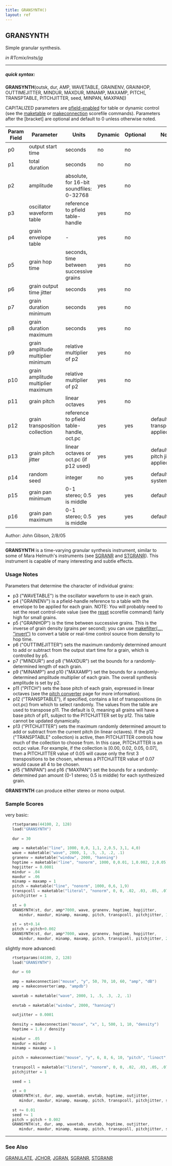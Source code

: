 ```yaml
---
title: GRANSYNTH()
layout: ref
---
```


## GRANSYNTH

Simple granular synthesis.

*in RTcmix/insts/jg*  
  

-----

##### quick syntax:

**GRANSYNTH**(outsk, dur, AMP, WAVETABLE, GRAINENV, GRAINHOP,
OUTTIMEJITTER, MINDUR, MAXDUR, MINAMP, MAXAMP, PITCH\[, TRANSPTABLE,
PITCHJITTER, seed, MINPAN, MAXPAN\])

CAPITALIZED parameters are [pfield-enabled](pfield-enabled.html) for
table or dynamic control (see the
[maketable](../scorefile/maketable.html) or
[makeconnection](../scorefile/makeconnection.html) scorefile
commands). Parameters after the \[bracket\] are optional and default to
0 unless otherwise noted.


Param Field	| Parameter | Units | Dynamic | Optional | Notes
----------- | --------- | ----- | -------- | --------- | ---------
p0 | output start time | seconds | no | no | 
p1 | total duration | seconds | no | no | 
p2 | amplitude | absolute, for 16-bit soundfiles: 0-32768 | yes | no | 
p3 | oscillator waveform table | reference to pfield table-handle | yes | no | 
p4 | grain envelope table |  -  | yes | no | 
p5 | grain hop time | seconds, time between successive grains | yes | no | 
p6 | grain output time jitter | seconds | yes | no | 
p7 | grain duration minimum | seconds | yes | no | 
p8 | grain duration maximum | seconds | yes | no | 
p9 | grain amplitude multiplier minimum | relative multiplier of p2 | yes | no | 
p10 | grain amplitude multiplier maximum | relative multiplier of p2 | yes | no | 
p11 | grain pitch | linear octaves | yes | no | 
p12 | grain transposition collection | reference to pfield table-handle, oct.pc | yes | yes | default: no transpositions applied | 
p13 | grain pitch jitter | linear octaves or oct.pc (if p12 used) | yes | yes | default: no pitch jitter applied | 
p14 | random seed | integer | no | yes | default: use system clock | 
p15 | grain pan minimum | 0-1 stereo; 0.5 is middle | yes | yes | default: 0.0 | 
p16 | grain pan maximum | 0-1 stereo; 0.5 is middle | yes | yes | default: 1.0 | 


   Author:  John Gibson, 2/8/05

  

-----

  
**GRANSYNTH** is a time-varying granular synthesis instrument, similar
to some of Mara Helmuth's instruments (see [SGRANR](SGRANR.html) and
[STGRANR](STGRANR.html)). This instrument is capable of many interesting
and subtle effects.

### Usage Notes

Parameters that determine the character of individual grains:

  - p3 ("WAVETABLE") is the oscillator waveform to use in each grain.
  - p4 ("GRAINENV") is a pfield-handle reference to a table with the
    envelope to be applied for each grain. NOTE: You will probably need
    to set the reset control-rate value (see the
    [reset](../scorefile/reset.html) scorefile command) fairly high for
    small grains.
  - p5 ("GRAINHOP") is the time between successive grains. This is the
    inverse of grain density (grains per second); you can use
    [makefilter(..., "invert")](../scorefile/makefilter.html#invert) to
    convert a table or real-time control source from density to hop
    time.
  - p6 ("OUTTIMEJITTER") sets the maximum randomly determined amount to
    add or subtract from the output start time for a grain, which is
    controlled by p5.
  - p7 ("MINDUR") and p8 ("MAXDUR") set the bounds for a
    randomly-determined length of each grain.
  - p9 ("MINAMP") and p10 ("MAXAMP") set the bounds for a
    randomly-determined amplitude multiplier of each grain. The overall
    synthesis amplitude is set by p2.
  - p11 ("PITCH") sets the base pitch of each grain, expressed in linear
    octaves (see the [pitch converter](../scorefile/octcps.html) page
    for more information).
  - p12 ("TRANSPTABLE"), if specified, contains a list of transpositions
    (in oct.pc) from which to select randomly. The values from the table
    are used to transpose p11. The default is 0, meaning all grains will
    have a base pitch of p11, subject to the PITCHJITTER set by p12.
    This table cannot be updated dynamically.
  - p13 ("PITCHJITTER") sets the maximum randomly determined amount to
    add or subtract from the current pitch (in linear octaves). If the
    p12 ("TRANSPTABLE" collection) is active, then PITCHJITTER controls
    how much of the collection to choose from. In this case, PITCHJITTER
    is an oct.pc value. For example, if the collection is \[0.00, 0.02,
    0.05, 0.07\], then a PITCHJITTER value of 0.05 will cause only the
    first 3 transpositions to be chosen, whereas a PITCHJITTER value of
    0.07 would cause all 4 to be chosen.
  - p15 ("MINPAN") and p16 ("MAXPAN") set the bounds for a
    randomly-determined pan amount (0-1 stereo; 0.5 is middle) for each
    synthesized grain.

**GRANSYNTH** can produce either stereo or mono output.

### Sample Scores

very basic:

```cpp
   rtsetparams(44100, 2, 128)
   load("GRANSYNTH")
   
   dur = 30
   
   amp = maketable("line", 1000, 0,0, 1,1, 2,0.5, 3,1, 4,0)
   wave = maketable("wave", 2000, 1, .5, .3, .2, .1)
   granenv = maketable("window", 2000, "hanning")
   hoptime = maketable("line", "nonorm", 1000, 0,0.01, 1,0.002, 2,0.05)
   hopjitter = 0.0001
   mindur = .04
   maxdur = .06
   minamp = maxamp = 1
   pitch = maketable("line", "nonorm", 1000, 0,6, 1,9)
   transpcoll = maketable("literal", "nonorm", 0, 0, .02, .03, .05, .07, .10)
   pitchjitter = 1
   
   st = 0
   GRANSYNTH(st, dur, amp*7000, wave, granenv, hoptime, hopjitter,
      mindur, maxdur, minamp, maxamp, pitch, transpcoll, pitchjitter, 14, 0, 0)
   
   st = st+0.14
   pitch = pitch+0.002
   GRANSYNTH(st, dur, amp*7000, wave, granenv, hoptime, hopjitter,
      mindur, maxdur, minamp, maxamp, pitch, transpcoll, pitchjitter, 21, 1, 1)
```

  
  
slightly more advanced:

```cpp
   rtsetparams(44100, 2, 128)
   load("GRANSYNTH")
   
   dur = 60
   
   amp = makeconnection("mouse", "y", 50, 70, 10, 60, "amp", "dB")
   amp = makeconverter(amp, "ampdb")
   
   wavetab = maketable("wave", 2000, 1, .5, .3, .2, .1)
   
   envtab = maketable("window", 2000, "hanning")
   
   outjitter = 0.0001
   
   density = makeconnection("mouse", "x", 1, 500, 1, 10, "density")
   hoptime = 1.0 / density
   
   mindur = .05
   maxdur = mindur
   minamp = maxamp = 1
   
   pitch = makeconnection("mouse", "y", 6, 8, 6, 10, "pitch", "linoct")
   
   transpcoll = maketable("literal", "nonorm", 0, 0, .02, .03, .05, .07, .10)
   pitchjitter = 1
   
   seed = 1
   
   st = 0
   GRANSYNTH(st, dur, amp, wavetab, envtab, hoptime, outjitter,
      mindur, maxdur, minamp, maxamp, pitch, transpcoll, pitchjitter, seed, 0, 0)
   
   st += 0.01
   seed += 1
   pitch = pitch + 0.002
   GRANSYNTH(st, dur, amp, wavetab, envtab, hoptime, outjitter,
      mindur, maxdur, minamp, maxamp, pitch, transpcoll, pitchjitter, seed, 1, 1)
```

  

-----

### See Also

[GRANULATE](GRANULATE.html), [JCHOR](JCHOR.html), [JGRAN](JGRAN.html),
[SGRANR](SGRANR.html), [STGRANR](STGRANR.html)
